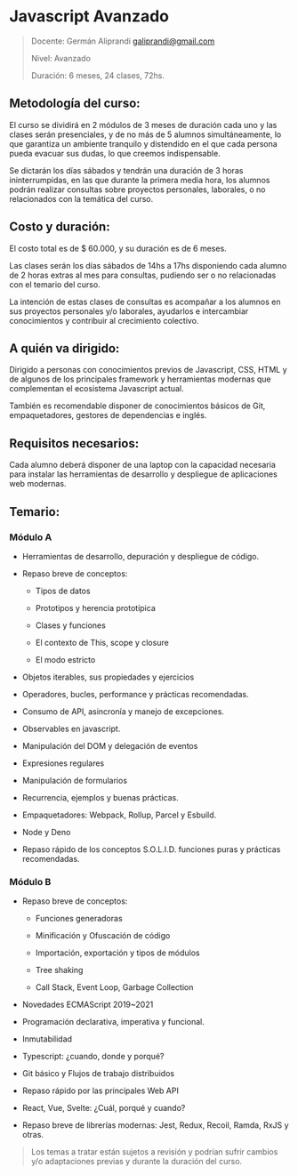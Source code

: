 # Javascript Avanzado

> Docente: Germán Aliprandi <galiprandi@gmail.com>
>
> Nivel: Avanzado
>
> Duración: 6 meses, 24 clases, 72hs.

## Metodología del curso:

El curso se dividirá en 2 módulos de 3 meses de duración cada uno y las clases serán presenciales, y de no más de 5 alumnos simultáneamente, lo que garantiza un ambiente tranquilo y distendido en el que cada persona pueda evacuar sus dudas, lo que creemos indispensable.

Se dictarán los días sábados y tendrán una duración de 3 horas ininterrumpidas, en las que durante la primera media hora, los alumnos podrán realizar consultas sobre proyectos personales, laborales, o no relacionados con la temática del curso.

## Costo y duración:

El costo total es de $ 60.000, y su duración es de 6 meses.

Las clases serán los días sábados de 14hs a 17hs disponiendo cada alumno de 2 horas extras al mes para consultas, pudiendo ser o no relacionadas con el temario del curso.

La intención de estas clases de consultas es acompañar a los alumnos en sus proyectos personales y/o laborales, ayudarlos e intercambiar conocimientos y contribuir al crecimiento colectivo.

## A quién va dirigido:

Dirigido a personas con conocimientos previos de Javascript, CSS, HTML y de algunos de los principales framework y herramientas modernas que complementan el ecosistema Javascript actual.

También es recomendable disponer de conocimientos básicos de Git, empaquetadores, gestores de dependencias e inglés.

## Requisitos necesarios:

Cada alumno deberá disponer de una laptop con la capacidad necesaria para instalar las herramientas de desarrollo y despliegue de aplicaciones web modernas.

## Temario:

### Módulo A

- Herramientas de desarrollo, depuración y despliegue de código.

- Repaso breve de conceptos:

  - Tipos de datos

  - Prototipos y herencia prototípica

  - Clases y funciones

  - El contexto de This, scope y closure

  - El modo estricto

- Objetos iterables, sus propiedades y ejercicios

- Operadores, bucles, performance y prácticas recomendadas.

- Consumo de API, asincronía y manejo de excepciones.

- Observables en javascript.

- Manipulación del DOM y delegación de eventos

- Expresiones regulares

- Manipulación de formularios

- Recurrencia, ejemplos y buenas prácticas.

- Empaquetadores: Webpack, Rollup, Parcel y Esbuild.

- Node y Deno

- Repaso rápido de los conceptos S.O.L.I.D. funciones puras y prácticas recomendadas.

### Módulo B

- Repaso breve de conceptos:

  - Funciones generadoras

  - Minificación y Ofuscación de código

  - Importación, exportación y tipos de módulos

  - Tree shaking

  - Call Stack, Event Loop, Garbage Collection

- Novedades ECMAScript 2019~2021

- Programación declarativa, imperativa y funcional.

- Inmutabilidad

- Typescript: ¿cuando, donde y porqué?

- Git básico y Flujos de trabajo distribuidos

- Repaso rápido por las principales Web API

- React, Vue, Svelte: ¿Cuál, porqué y cuando?

- Repaso breve de librerías modernas: Jest, Redux, Recoil, Ramda, RxJS y otras.

> Los temas a tratar están sujetos a revisión y podrían sufrir cambios y/o adaptaciones previas y durante la duración del curso.
